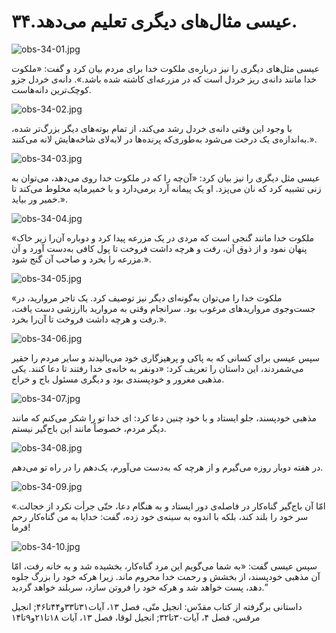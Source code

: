 ۳۴.عیسی مثال‌های دیگری تعلیم می‌دهد.
====================================

![obs-34-01.jpg](/var/www/vhosts/door43.org/httpdocs/data/gitrepo/media/en/obs/obs-34-01.jpg "obs-34-01.jpg")

عیسی مثل‌های دیگری را نیز درباره‌ی ملکوت خدا برای مردم بیان کرد و گفت:
«ملکوت خدا مانند دانه‌ی ریز خردل است که در مزرعه‌ای کاشته شده باشد.».
دانه‌ی خردل جزو کوچک‌ترین دانه‌هاست.

![obs-34-02.jpg](/var/www/vhosts/door43.org/httpdocs/data/gitrepo/media/en/obs/obs-34-02.jpg "obs-34-02.jpg")

با وجود این وقتی دانه‌ی خردل رشد می‌کند، از تمام بوته‌های دیگر بزرگ‌تر
شده، به‌اندازه‌ی یک درخت می‌شود به‌طوری‌که پرنده‌ها در لابه‌لای
شاخه‌هایش لانه می‌کنند.».

![obs-34-03.jpg](/var/www/vhosts/door43.org/httpdocs/data/gitrepo/media/en/obs/obs-34-03.jpg "obs-34-03.jpg")

عیسی مثل دیگری را نیز بیان کرد: «آن‌چه را که در ملکوت خدا روی می‌دهد،
می‌توان به زنی تشبیه کرد که نان می‌پزد. او یک پیمانه آرد برمی‌دارد و با
خمیرمایه مخلوط می‌کند تا خمیر ور بیاید.».

![obs-34-04.jpg](/var/www/vhosts/door43.org/httpdocs/data/gitrepo/media/en/obs/obs-34-04.jpg "obs-34-04.jpg")

«ملکوت خدا مانند گنجی است که مردی در یک مزرعه پیدا کرد و دوباره آن‌را
زیر خاک پنهان نمود و از ذوق آن، رفت و هر‌چه داشت فروخت تا پول کافی
به‌دست آورد و آن مزرعه را بخرد و صاحب آن گنج شود.».

![obs-34-05.jpg](/var/www/vhosts/door43.org/httpdocs/data/gitrepo/media/en/obs/obs-34-05.jpg "obs-34-05.jpg")

«ملکوت خدا را می‌توان به‌گونه‌ای دیگر نیز توصیف کرد. یک تاجر مروارید، در
جست‌وجوی مرواریدهای مرغوب بود. سرانجام وقتی به مروارید باارزشی دست یافت،
رفت و هرچه داشت فروخت تا آن‌را بخرد.».

![obs-34-06.jpg](/var/www/vhosts/door43.org/httpdocs/data/gitrepo/media/en/obs/obs-34-06.jpg "obs-34-06.jpg")

سپس عیسی برای کسانی که به پاکی و پرهیزگاری خود می‌بالیدند و سایر مردم را
حقیر می‌شمردند، این داستان را تعریف کرد: «دونفر به خانه‌ی خدا رفتند تا
دعا کنند. یکی مذهبی مغرور و خودپسندی بود و دیگری مسئول باج و خراج.

![obs-34-07.jpg](/var/www/vhosts/door43.org/httpdocs/data/gitrepo/media/en/obs/obs-34-07.jpg "obs-34-07.jpg")

مذهبی خودپسند، جلو ایستاد و با خود چنین دعا کرد: ای خدا تو را شکر می‌کنم
که مانند دیگر مردم، خصوصاً مانند این باج‌گیر نیستم.

![obs-34-08.jpg](/var/www/vhosts/door43.org/httpdocs/data/gitrepo/media/en/obs/obs-34-08.jpg "obs-34-08.jpg")

در هفته دوبار روزه می‌گیرم و از هر‌چه که به‌دست می‌آورم، یک‌دهم را در
راه تو می‌دهم.

![obs-34-09.jpg](/var/www/vhosts/door43.org/httpdocs/data/gitrepo/media/en/obs/obs-34-09.jpg "obs-34-09.jpg")

«.امّا آن باج‌گیر گناه‌کار در فاصله‌ی دور ایستاد و به هنگام دعا، حتّی
جرأت نکرد از خجالت سر خود را بلند کند، بلکه با اندوه به سینه‌ی خود زده،
گفت: خدایا به من گناه‌کار رحم فرما!

![obs-34-10.jpg](/var/www/vhosts/door43.org/httpdocs/data/gitrepo/media/en/obs/obs-34-10.jpg "obs-34-10.jpg")

سپس عیسی گفت: «به شما می‌گویم این مرد گناه‌کار، بخشیده شد و به خانه رفت،
امّا آن مذهبی خودپسند، از بخشش و رحمت خدا محروم ماند. زیرا هر‌که خود را
بزرگ جلوه دهد، پست خواهد شد و هر‌که خود را فروتن سازد، سربلند خواهد
گردید.”

داستانی برگرفته از کتاب مقدّس: انجیل متّی، فصل ۱۳، آیات۳۱تا۳۳و۴۴تا۴۶;
انجیل مرقس، فصل ۴، آیات۳۰تا۳۲; انجیل لوقا، فصل ۱۳، آیات ۱۸تا۲۱و۹تا۱۴
